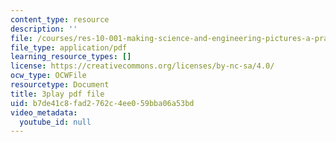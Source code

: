 ```yaml
---
content_type: resource
description: ''
file: /courses/res-10-001-making-science-and-engineering-pictures-a-practical-guide-to-presenting-your-work-spring-2016/b7de41c8fad2762c4ee059bba06a53bd_lTTfrBbXeTk.pdf
file_type: application/pdf
learning_resource_types: []
license: https://creativecommons.org/licenses/by-nc-sa/4.0/
ocw_type: OCWFile
resourcetype: Document
title: 3play pdf file
uid: b7de41c8-fad2-762c-4ee0-59bba06a53bd
video_metadata:
  youtube_id: null
---
```

